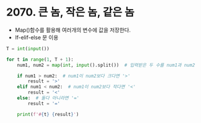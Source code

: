 # 2070. 큰 놈, 작은 놈, 같은 놈

- Map()함수를 활용해 여러개의 변수에 값을 저장한다.
- If-elif-else 문 이용

```python
T = int(input())

for t in range(1, T + 1):
    num1, num2 = map(int, input().split())  # 입력받은 두 수를 num1과 num2에 저장

    if num1 > num2:  # num1이 num2보다 크다면 '>'
        result = '>'
    elif num1 < num2:  # num1이 num2보다 작다면 '<'
        result = '<'
    else:  # 둘다 아니라면 '='
        result = '='

    print(f'#{t} {result}')

```

